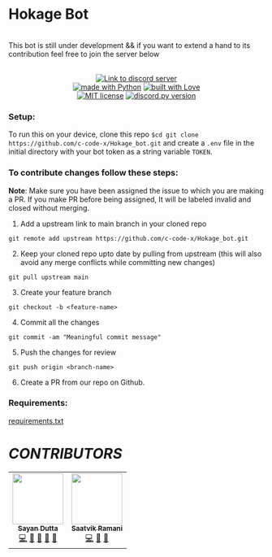 

# Hokage Bot
<br />
This bot is still under development && if you want to extend a hand to its contribution feel free to join the server below
<br />
<br />
<p align='center'>
<a href="https://discord.io/HokageTesting"><img src="https://discord.com/api/guilds/792240009503440906/widget.png?style=banner2" alt="Link to discord server"><br>
<a href="https://www.python.org/"><img src="http://ForTheBadge.com/images/badges/made-with-python.svg" alt="made with Python"></a>
<a href="https://github.com/sayand0122/"><img src="http://ForTheBadge.com/images/badges/built-with-love.svg" alt="built with Love"></a><br>
<a href="https://raw.githubusercontent.com/c-code-x/Hoakge_bot/main/LICENSE"><img src="https://img.shields.io/github/license/c-code-x/Hokage_bot?style=flat-square" alt="MIT license"></a>
<a href="https://github.com/Rapptz/discord.py/releases/tag/v1.5.0"><img src="https://img.shields.io/badge/discord.py-v1.5.0-7289da.svg?style=flat-square" alt="discord.py version"></a>
</p>
  
### Setup:

To run this on your device, clone this repo `$cd git clone https://github.com/c-code-x/Hokage_bot.git` and create a `.env` file in the initial directory with your bot token as a string variable `TOKEN`.


### To contribute changes follow these steps:

**Note**: Make sure you have been assigned the issue to which you are making a PR. If you make PR before being assigned, It will be labeled invalid and closed without merging.


1. Add a upstream link to main branch in your cloned repo
  ```
  git remote add upstream https://github.com/c-code-x/Hokage_bot.git
  ```
2. Keep your cloned repo upto date by pulling from upstream (this will also avoid any merge conflicts while committing new changes)
  ```
  git pull upstream main
  ```
3. Create your feature branch
  ```
  git checkout -b <feature-name>
  ```
4. Commit all the changes
  ```
  git commit -am "Meaningful commit message"
  ```
5. Push the changes for review
  ```
  git push origin <branch-name>
  ```
6. Create a PR from our repo on Github.

### Requirements:

[requirements.txt](requirements.txt)


# ***CONTRIBUTORS***
<table>
  <tr>
    <td align="center"><a href="https://github.com/sayand0122"><img src="https://avatars1.githubusercontent.com/u/53222600?s=400&u=03d05abfa80e37e6afa2b48be11a09810c4f4994&v=4" width="100px;" alt=""/><br /><sub><b>Sayan Dutta</b></sub></a><br /><a href="https://github.com/c-code-x/Hokage_bot/commits?author=sayand0122" title="Code">💻</a> <a href="#projectManagement-sayand0122" title="Project Management">📆</a> <a href="#design-sayand0122" title="Design">🎨</a> <a href="https://github.com/c-code-x/Hokae_bot/commits?author=sayand0122" title="Documentation">📖</a> <a href="#maintenance-sayand0122" title="Maintenance">🚧</a></td>
    <td align="center"><a href="https://github.com/Saatvik-droid"><img src="https://avatars2.githubusercontent.com/u/55750489?s=400&v=4" width="100px;" alt=""/><br /><sub><b>Saatvik Ramani</b></sub></a><br /><a href="https://github.com/c-code-x/Hokage_bot/commits?author=Saatvik-droid" title="Code">💻</a> <a href="#design-Saatvik-droid" title="Design">🎨</a> <a href="https://github.com/c-code-x/Hokae_bot/commits?author=sayand0122" title="Documentation">📖</a> </td>
  </tr>
</table>
